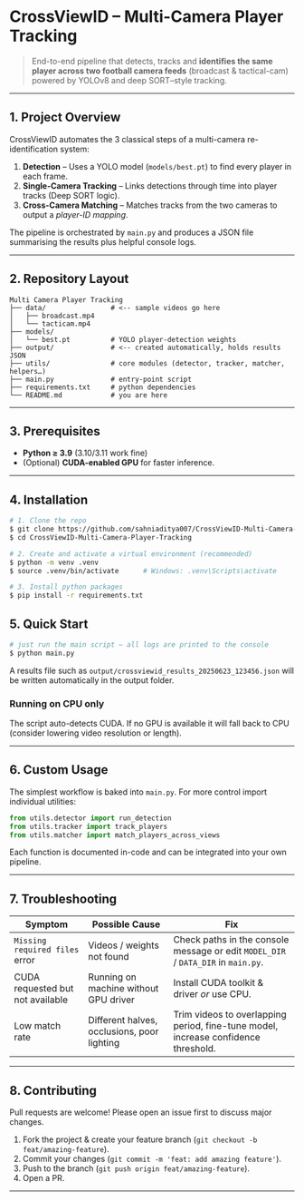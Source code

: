 # CrossViewID – Multi-Camera Player Tracking

> End-to-end pipeline that detects, tracks and **identifies the same player across two football camera feeds** (broadcast & tactical-cam) powered by YOLOv8 and deep SORT–style tracking.

---

## 1. Project Overview
CrossViewID automates the 3 classical steps of a multi-camera re-identification system:

1. **Detection** – Uses a YOLO model (`models/best.pt`) to find every player in each frame.
2. **Single-Camera Tracking** – Links detections through time into player tracks (Deep SORT logic).
3. **Cross-Camera Matching** – Matches tracks from the two cameras to output a *player-ID mapping*.

The pipeline is orchestrated by `main.py` and produces a JSON file summarising the results plus helpful console logs.

---

## 2. Repository Layout
```
Multi Camera Player Tracking
├── data/                # <-- sample videos go here
│   ├── broadcast.mp4
│   └── tacticam.mp4
├── models/
│   └── best.pt          # YOLO player-detection weights
├── output/              # <-- created automatically, holds results JSON
├── utils/               # core modules (detector, tracker, matcher, helpers…)
├── main.py              # entry-point script
├── requirements.txt     # python dependencies
└── README.md            # you are here
```

---

## 3. Prerequisites
* **Python ≥ 3.9** (3.10/3.11 work fine)
* (Optional) **CUDA-enabled GPU** for faster inference.

---

## 4. Installation
```bash
# 1. Clone the repo
$ git clone https://github.com/sahniaditya007/CrossViewID-Multi-Camera-Player-Tracking.git
$ cd CrossViewID-Multi-Camera-Player-Tracking

# 2. Create and activate a virtual environment (recommended)
$ python -m venv .venv
$ source .venv/bin/activate      # Windows: .venv\Scripts\activate

# 3. Install python packages
$ pip install -r requirements.txt
```


## 5. Quick Start
```bash
# just run the main script – all logs are printed to the console
$ python main.py
```

A results file such as `output/crossviewid_results_20250623_123456.json` will be written automatically in the output folder.

### Running on CPU only
The script auto-detects CUDA. If no GPU is available it will fall back to CPU (consider lowering video resolution or length).

---

## 6. Custom Usage
The simplest workflow is baked into `main.py`. For more control import individual utilities:
```python
from utils.detector import run_detection
from utils.tracker import track_players
from utils.matcher import match_players_across_views
```
Each function is documented in-code and can be integrated into your own pipeline.

---

## 7. Troubleshooting
| Symptom | Possible Cause | Fix |
|---------|----------------|------|
| `Missing required files` error | Videos / weights not found | Check paths in the console message or edit `MODEL_DIR` / `DATA_DIR` in `main.py`. |
| CUDA requested but not available | Running on machine without GPU driver | Install CUDA toolkit & driver *or* use CPU. |
| Low match rate | Different halves, occlusions, poor lighting | Trim videos to overlapping period, fine-tune model, increase confidence threshold. |

---

## 8. Contributing
Pull requests are welcome! Please open an issue first to discuss major changes.

1. Fork the project & create your feature branch (`git checkout -b feat/amazing-feature`).
2. Commit your changes (`git commit -m 'feat: add amazing feature'`).
3. Push to the branch (`git push origin feat/amazing-feature`).
4. Open a PR.

---
